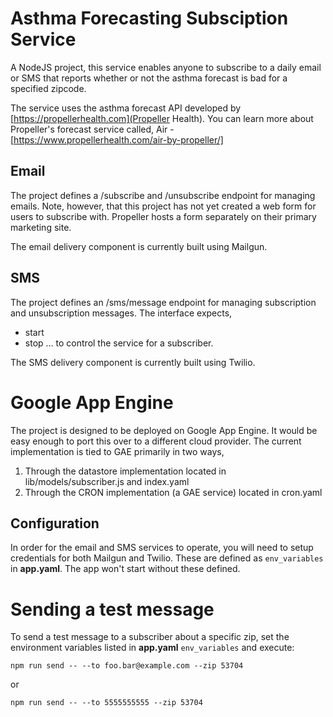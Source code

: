 # Asthma Forecasting Subsciption Service
A NodeJS project, this service enables anyone to subscribe to a daily email or SMS that reports whether or not the asthma forecast is bad for a specified zipcode. 

The service uses the asthma forecast API developed by [https://propellerhealth.com](Propeller Health). You can learn more about Propeller's forecast service called, Air - [https://www.propellerhealth.com/air-by-propeller/]

## Email
The project defines a /subscribe and /unsubscribe endpoint for managing emails. Note, however, that this project has not yet created a web form for users to subscribe with. Propeller hosts a form separately on their primary marketing site.

The email delivery component is currently built using Mailgun.

## SMS
The project defines an /sms/message endpoint for managing subscription and unsubscription messages. The interface expects,
 * start <zipcode>
 * stop 
... to control the service for a subscriber. 

The SMS delivery component is currently built using Twilio.

# Google App Engine
The project is designed to be deployed on Google App Engine. It would be easy enough to port this over to a different cloud provider. The current implementation is tied to GAE primarily in two ways,

 1. Through the datastore implementation located in lib/models/subscriber.js and index.yaml
 1. Through the CRON implementation (a GAE service) located in cron.yaml

## Configuration
In order for the email and SMS services to operate, you will need to setup credentials for both Mailgun and Twilio. These are defined as `env_variables` in **app.yaml**. The app won't start without these defined. 

# Sending a test message
To send a test message to a subscriber about a specific zip, set the environment variables listed in  **app.yaml** `env_variables` and execute:
```
npm run send -- --to foo.bar@example.com --zip 53704
```
or
```
npm run send -- --to 5555555555 --zip 53704
```